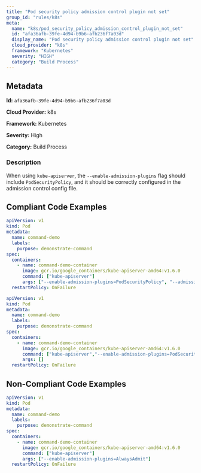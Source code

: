 ```yaml
---
title: "Pod security policy admission control plugin not set"
group_id: "rules/k8s"
meta:
  name: "k8s/pod_security_policy_admission_control_plugin_not_set"
  id: "afa36afb-39fe-4d94-b9b6-afb236f7a03d"
  display_name: "Pod security policy admission control plugin not set"
  cloud_provider: "k8s"
  framework: "Kubernetes"
  severity: "HIGH"
  category: "Build Process"
---
```

## Metadata

**Id:** `afa36afb-39fe-4d94-b9b6-afb236f7a03d`

**Cloud Provider:** k8s

**Framework:** Kubernetes

**Severity:** High

**Category:** Build Process

### Description

 When using `kube-apiserver`, the `--enable-admission-plugins` flag should include `PodSecurityPolicy`, and it should be correctly configured in the admission control config file.


## Compliant Code Examples
```yaml
apiVersion: v1
kind: Pod
metadata:
  name: command-demo
  labels:
    purpose: demonstrate-command
spec:
  containers:
    - name: command-demo-container
      image: gcr.io/google_containers/kube-apiserver-amd64:v1.6.0
      command: ["kube-apiserver"]
      args: ["--enable-admission-plugins=PodSecurityPolicy", "--admission-control-config-file=path/to/plugin/config/file.yaml"]
  restartPolicy: OnFailure

```

```yaml
apiVersion: v1
kind: Pod
metadata:
  name: command-demo
  labels:
    purpose: demonstrate-command
spec:
  containers:
    - name: command-demo-container
      image: gcr.io/google_containers/kube-apiserver-amd64:v1.6.0
      command: ["kube-apiserver","--enable-admission-plugins=PodSecurityPolicy", "--admission-control-config-file=path/to/plugin/config/file.yaml"]
      args: []
  restartPolicy: OnFailure

```
## Non-Compliant Code Examples
```yaml
apiVersion: v1
kind: Pod
metadata:
  name: command-demo
  labels:
    purpose: demonstrate-command
spec:
  containers:
    - name: command-demo-container
      image: gcr.io/google_containers/kube-apiserver-amd64:v1.6.0
      command: ["kube-apiserver"]
      args: ["--enable-admission-plugins=AlwaysAdmit"]
  restartPolicy: OnFailure

```